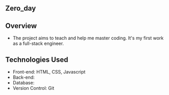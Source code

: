 Zero_day
------

Overview
------
* The project aims to teach and help me master coding. It's my first work as a full-stack engineer.


Technologies Used
------

* Front-end: HTML, CSS, Javascript
* Back-end:
* Database:
* Version Control: Git